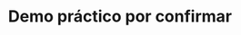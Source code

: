 ---
id: b3
title: "Demo práctico por confirmar"
slug: /taller-por-confirmar-1
speakers:
format: workshop
block: h1-b-2024
time_start: 2024-05-09T12:20:00-06:00
time_end: 2024-05-09T13:30:00-06:00
video:
slides:
---